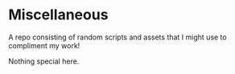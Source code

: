 # Miscellaneous

A repo consisting of random scripts and assets that I might use to compliment my work!

Nothing special here.
